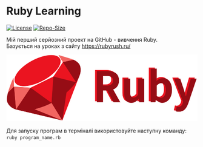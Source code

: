 [//]: <> (Символи прапорів були взяті звідси: https://www.alt-codes.net/flags)
# Ruby Learning

[![License](https://img.shields.io/github/license/RutarAndriy/Ruby_Learning?color=%23FF5555)](https://opensource.org/licenses/MIT)
[![Repo-Size](https://img.shields.io/github/repo-size/RutarAndriy/Ruby_Learning)](https://github.com/RutarAndriy/Ruby_Learning)

Мій перший серйозний проект на GitHub - вивчення Ruby. \
Базується на уроках з сайту https://rubyrush.ru/

<img src="/Ruby.svg" width="515" height="176">

Для запуску програм в терміналі використовуйте наступну команду: `ruby program_name.rb`
